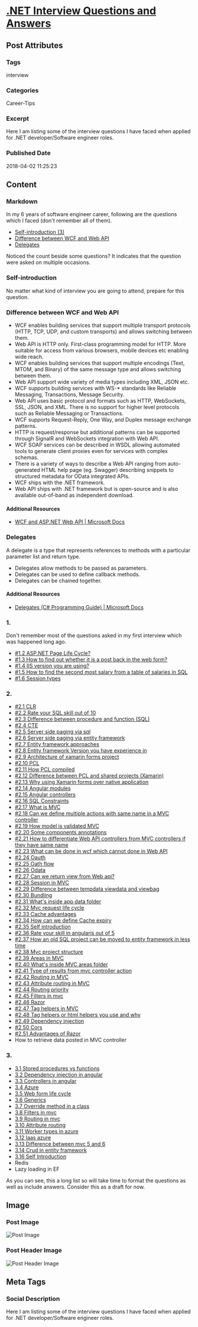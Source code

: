# [.NET Interview Questions and Answers](https://www.abhith.net/post/dotnet-interview-questions-and-answers/)
## Post Attributes
### Tags
interview
### Categories
Career-Tips
### Excerpt
Here I am listing some of the interview questions I have faced when applied for .NET developer/Software engineer roles.
### Published Date
2018-04-02 11:25:23
## Content
### Markdown
In my 6 years of software engineer career, following are the questions which I faced (don't remember all of them). 

- [Self-introduction (3)](#self-introduction)
- [Difference between WCF and Web API](#difference-between-wcf-and-web-api)
- [Delegates](#delegates )

Noticed the count beside some questions?
It indicates that the question were asked on multiple occasions.

### <a name="self-introduction"></a> Self-introduction

No matter what kind of interview you are going to attend, prepare for this question. 
### <a name="difference-between-wcf-and-web-api"></a> Difference between WCF and Web API
- WCF enables building services that support multiple transport protocols (HTTP, TCP, UDP, and custom transports) and allows switching between them.
- Web API is HTTP only. First-class programming model for HTTP. More suitable for access from various browsers, mobile devices etc enabling wide reach.
- WCF enables building services that support multiple encodings (Text, MTOM, and Binary) of the same message type and allows switching between them.
- Web API support wide variety of media types including XML, JSON etc.
- WCF supports building services with WS-* standards like Reliable Messaging, Transactions, Message Security.
- Web API uses basic protocol and formats such as HTTP, WebSockets, SSL, JSON, and XML. There is no support for higher level protocols such as Reliable Messaging or Transactions.
- WCF supports Request-Reply, One Way, and Duplex message exchange patterns.
- HTTP is request/response but additional patterns can be supported through SignalR and WebSockets integration with Web API.
- WCF SOAP services can be described in WSDL allowing automated tools to generate client proxies even for services with complex schemas.
- There is a variety of ways to describe a Web API ranging from auto-generated HTML help page (eg. Swagger) describing snippets to structured metadata for OData integrated APIs.
- WCF ships with the .NET framework.
- Web API ships with .NET framework but is open-source and is also available out-of-band as independent download.

#### Additional Resources
- [WCF and ASP.NET Web API | Microsoft Docs](https://docs.microsoft.com/en-us/dotnet/framework/wcf/wcf-and-aspnet-web-api)

### <a name="delegates"></a> Delegates
A delegate is a type that represents references to methods with a particular parameter list and return type.
- Delegates allow methods to be passed as parameters.
- Delegates can be used to define callback methods. 
- Delegates can be chained together.
#### Additional Resources
- [Delegates (C# Programming Guide) | Microsoft Docs](https://docs.microsoft.com/en-us/dotnet/csharp/programming-guide/delegates/)

### 1. 
Don't remember most of the questions asked in my first interview which was happened long ago.


- [#1.2 ASP.NET Page Life Cycle?](#1.2)
- [#1.3 How to find out whether it is a post back in the web form?](#1.3)
- [#1.4 IIS version you are using?](#1.4)
- [#1.5 How to find the second most salary from a table of salaries in SQL](#1.5)
- [#1.6 Session types](#1.6)

### 2. 
- [#2.1 CLR](#2.1)
- [#2.2 Rate your SQL skill out of 10]()
- [#2.3 Difference between procedure and function (SQL)]() 
- [#2.4 CTE]()
- [#2.5 Server side paging via sql]()
- [#2.6 Server side paging via entity framework]()
- [#2.7 Entity framework approaches]() 
- [#2.8 Entity framework Version you have experience in]()
- [#2.9 Architecture of xamarin forms project]()
- [#2.10 PCL]()
- [#2.11 How PCL compiled]()
- [#2.12 Difference between PCL and shared projects (Xamarin)]()
- [#2.13 Why using Xamarin forms over native application]()
- [#2.14 Angular modules]()
- [#2.15 Angular controllers]()
- [#2.16 SQL Constraints]()
- [#2.17 What is MVC]()
- [#2.18 Can we define multiple actions with same name in a MVC controller]()
- [#2.19 How model is validated MVC]()
- [#2.20 Some components annotations]() 
- [#2.21 How to differentiate Web API controllers from MVC controllers if they have same name]()
- [#2.23 What can be done in wcf which cannot done in Web API]()
- [#2.24 Oauth]()
- [#2.25 Oath flow]()
- [#2.26 Odata]()
- [#2.27 Can we return view from Web api?]()
- [#2.28 Session in MVC]()
- [#2.29 Difference between tempdata viewdata and viewbag]()
- [#2.30 Bundling]()
- [#2.31 What's inside app data folder]()
- [#2.32 Mvc request life cycle]()
- [#2.33 Cache advantages]()
- [#2.34 How can we define Cache expiry]()
- [#2.35 Self introduction]()
- [#2.36 Rate your skill in angularjs out of 5]()
- [#2.37 How an old SQL project can be moved to entity framework in less time]()
- [#2.38 Mvc project structure]()
- [#2.39 Areas in MVC]()
- [#2.40 What's inside MVC areas folder]()
- [#2.41 Type of results from mvc controller action]()
- [#2.42 Routing in MVC]()
- [#2.43 Attribute routing in MVC]()
- [#2.44 Routing priority]()
- [#2.45 Filters in mvc]()
- [#2.46 Razor]()
- [#2.47 Tag helpers in MVC]() 
- [#2.48 Tag helpers or html helpers you use and why]()
- [#2.49 Dependency injection]()
- [#2.50 Cors]()
- [#2.51 Advantages of Razor]()
- How to retrieve data posted in MVC controller

	
### 3.
- [3.1 Stored procedures vs functions]() 
- [3.2 Dependency injection in angular]()
- [3.3 Controllers in angular]()
- [3.4 Azure]()
- [3.5 Web form life cycle]()
- [3.6 Generics]()
- [3.7 Override method in a class]()
- [3.8 Filters in mvc]()
- [3.9 Routing in mvc]()
- [3.10  Attribute routing]()
- [3.11  Worker types in azure]()
- [3.12  Iaas azure]()
- [3.13  Difference between mvc 5 and 6]()
- [3.14  Crud in entity framework]()
- [3.16 Self Introduction]()
- Redis
- Lazy loading in EF

As you can see, this a long list so will take time to format the questions as well as include answers. Consider this as a draft for now.
## Image
### Post Image
![Post Image]() 
### Post Header Image
![Post Header Image]()

## Meta Tags
### Social Description
Here I am listing some of the interview questions I have faced when applied for .NET developer/Software engineer roles.